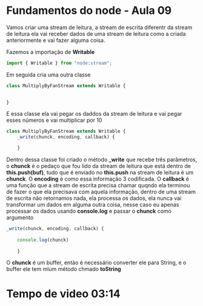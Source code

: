# Fundamentos do node - Aula 09

Vamos criar uma stream de leitura, a stream de escrita diferentr da stream de leitura ela vai receber dados de uma stream de leitura como a criada anteriormente e vai fazer alguma coisa.

Fazemos a importação de **Writable**
```js
import { Writable } from "node:stream";
```

Em seguida cria uma outra classe
```js
class MultiplyByFanStream extends Writable {

    
}
```

E essa classe ela vai pegar os daddos da stream de leitura e vai pegar esses números e vai multiplicar por 10
```js
class MultiplyByFanStream extends Writable {
    _write(chunck, encoding, callback) {

    }

```

Dentro dessa classe foi criado o método **_write** que recebe três parâmetros, o **chunck** é o pedaço que fou lido da stream de leitura que está dentro de **this.push(buf)**, tudo que é enviado no **this.push** na stream de leitura é um **chunck**. O **encoding** é como essa informação 3 codificada. O **callback** é uma função que a stream de escrita precisa chamar quqndo ela terminou de fazer o que ela precisava com aquela informação, dentro de uma stream de escrita não retornamos nada, ela processa os dados, ela nunca vai transformar um dados em alguma outra coisa, nesse caso eu apenas processar os dados usando **console.log** e passar o **chunck** como argumento
```js
_write(chunck, encoding, callback) {
	
	console.log(chunck)
    
    }

```
O **chunck** é um buffer, então é necessário converter ele para String, e o buffer ele tem mlum método chmado **toString** 

# Tempo de video 03:14